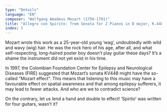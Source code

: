 ```yaml
---
type: "Details"
language: "EN"
composer: "Wolfgang Amadeus Mozart (1756-1791)"
title: "Allegro con Spirito: from Sonata for 2 Pianos in D major, K.448/375a"
index: 5
---
```

Mozart wrote this work as a 25-year-old young ‘wag’, undoubtedly with wild and wavy (wig) hair. He was the rock hero of his age, after all, and what self-respecting, long-haired poster boy doesn’t play guitar these days? It’s a shame the instrument did not yet exist in his time.

In 1997, the Colombian Foundation Center for Epilepsy and Neurological Diseases (FIRE) suggested that Mozart’s sonata KV448 might have the so-called "Mozart effect". This means that listening to this music may have a favourable effect on spatial awareness and that among epilepsy sufferers, it may lead to fewer attacks. And who are we to contradict science?

On the contrary, let us lend a hand and double to effect! ‘Spirito’ was written for four guitars, wasn’t it?